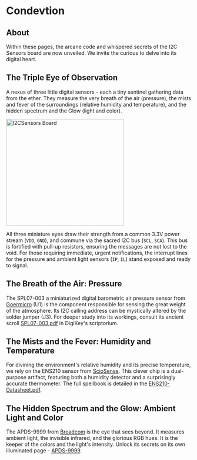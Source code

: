 # Condevtion

## About

Within these pages, the arcane code and whispered secrets of the I2C Sensors board are now unveiled. We invite the curious to delve into its digital heart.

## The Triple Eye of Observation

A nexus of three little digital sensors - each a tiny sentinel gathering data from the ether. They measure the very breath of the air (pressure), the mists and fever of the surroundings (relative humidity and temperature), and the hidden spectrum and the Glow (light and color).

<img width="320" height="290" alt="I2CSensors Board" src="https://github.com/user-attachments/assets/269caf3b-be8b-4e8b-b98a-6cf10cff9b34" />

All three miniature eyes draw their strength from a common 3.3V power stream (`VDD`, `GND`), and commune via the sacred I2C bus (`SCL`, `SCA`). This bus is fortified with pull-up resistors, ensuring the messages are not lost to the void. For those requiring immediate, urgent notifications, the interrupt lines for the pressure and ambient light sensors (`IP`, `IL`) stand exposed and ready to signal. 

## The Breath of the Air: Pressure

The SPL07-003 a miniaturized digital barometric air pressure sensor from [Goermicro](https://en.goermicro.com/) (U1) is the component responsible for sensing the great weight of the atmosphere. Its I2C calling address can be mystically altered by the solder jumper (J3). For deeper study into its workings, consult its ancient scroll [SPL07-003.pdf](https://media.digikey.com/pdf/Data%20Sheets/Goertek%20Microelectronics%20PDFs/SPL07-003.pdf) in DigiKey's scriptorium.

## The Mists and the Fever: Humidity and Temperature

For divining the environment's relative humidity and its precise temperature, we rely on the ENS210 sensor from [ScioSense](https://www.sciosense.com/). This clever chip is a dual-purpose artifact, featuring both a humidity detector and a surprisingly accurate thermometer. The full spellbook is detailed in the [ENS210-Datasheet.pdf](https://www.sciosense.com/wp-content/uploads/2025/09/ENS210-Datasheet.pdf).

## The Hidden Spectrum and the Glow: Ambient Light and Color

The APDS-9999 from [Broadcom](https://www.broadcom.com/) is the eye that sees beyond. It measures ambient light, the invisible infrared, and the glorious RGB hues. It is the keeper of the colors and the light's intensity. Unlock its secrets on its own illuminated page - [APDS-9999](https://www.broadcom.com/products/optical-sensors/integrated-ambient-light-and-proximity-sensors/apds-9999).
